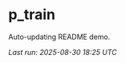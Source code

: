 # p_train

Auto-updating README demo.

<!--START_SECTION:status-->
_Last run: 2025-08-30 18:25 UTC_
<!--END_SECTION:status-->





















































































































































































































































